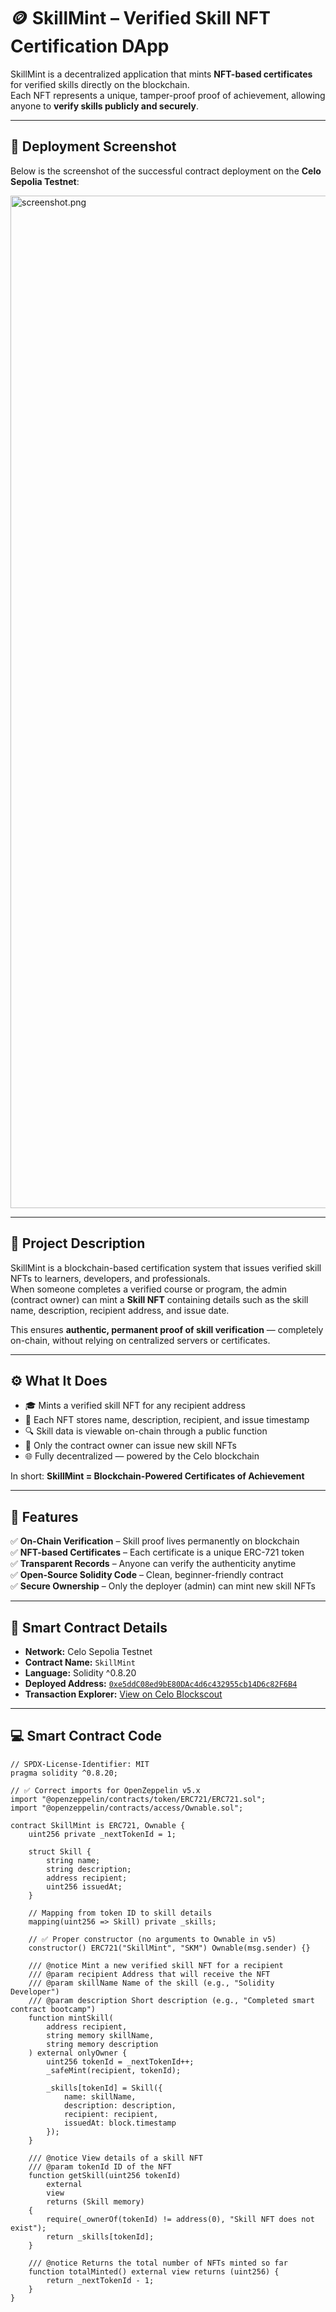 # 🪙 SkillMint – Verified Skill NFT Certification DApp

SkillMint is a decentralized application that mints **NFT-based certificates** for verified skills directly on the blockchain.  
Each NFT represents a unique, tamper-proof proof of achievement, allowing anyone to **verify skills publicly and securely**.

---

## 📸 Deployment Screenshot

Below is the screenshot of the successful contract deployment on the **Celo Sepolia Testnet**:  

<img width="2880" height="1620" alt="screenshot.png" src="https://github.com/user-attachments/assets/14bbf29e-8892-4896-937e-c34e98363a9f" />


---

## 📜 Project Description

SkillMint is a blockchain-based certification system that issues verified skill NFTs to learners, developers, and professionals.  
When someone completes a verified course or program, the admin (contract owner) can mint a **Skill NFT** containing details such as the skill name, description, recipient address, and issue date.

This ensures **authentic, permanent proof of skill verification** — completely on-chain, without relying on centralized servers or certificates.

---

## ⚙️ What It Does

- 🎓 Mints a verified skill NFT for any recipient address  
- 🪪 Each NFT stores name, description, recipient, and issue timestamp  
- 🔍 Skill data is viewable on-chain through a public function  
- 👑 Only the contract owner can issue new skill NFTs  
- 🌐 Fully decentralized — powered by the Celo blockchain  

In short: **SkillMint = Blockchain-Powered Certificates of Achievement**

---

## 🌟 Features

✅ **On-Chain Verification** – Skill proof lives permanently on blockchain  
✅ **NFT-based Certificates** – Each certificate is a unique ERC-721 token  
✅ **Transparent Records** – Anyone can verify the authenticity anytime  
✅ **Open-Source Solidity Code** – Clean, beginner-friendly contract  
✅ **Secure Ownership** – Only the deployer (admin) can mint new skill NFTs  

---

## 📄 Smart Contract Details

- **Network:** Celo Sepolia Testnet  
- **Contract Name:** `SkillMint`  
- **Language:** Solidity ^0.8.20  
- **Deployed Address:** [`0xe5ddC08ed9bE80DAc4d6c432955cb14D6c82F6B4`](https://celo-sepolia.blockscout.com/address/0xe5ddC08ed9bE80DAc4d6c432955cb14D6c82F6B4)  
- **Transaction Explorer:** [View on Celo Blockscout](https://celo-sepolia.blockscout.com/address/0xe5ddC08ed9bE80DAc4d6c432955cb14D6c82F6B4)  

---

## 💻 Smart Contract Code

```solidity
// SPDX-License-Identifier: MIT
pragma solidity ^0.8.20;

// ✅ Correct imports for OpenZeppelin v5.x
import "@openzeppelin/contracts/token/ERC721/ERC721.sol";
import "@openzeppelin/contracts/access/Ownable.sol";

contract SkillMint is ERC721, Ownable {
    uint256 private _nextTokenId = 1;

    struct Skill {
        string name;
        string description;
        address recipient;
        uint256 issuedAt;
    }

    // Mapping from token ID to skill details
    mapping(uint256 => Skill) private _skills;

    // ✅ Proper constructor (no arguments to Ownable in v5)
    constructor() ERC721("SkillMint", "SKM") Ownable(msg.sender) {}

    /// @notice Mint a new verified skill NFT for a recipient
    /// @param recipient Address that will receive the NFT
    /// @param skillName Name of the skill (e.g., "Solidity Developer")
    /// @param description Short description (e.g., "Completed smart contract bootcamp")
    function mintSkill(
        address recipient,
        string memory skillName,
        string memory description
    ) external onlyOwner {
        uint256 tokenId = _nextTokenId++;
        _safeMint(recipient, tokenId);

        _skills[tokenId] = Skill({
            name: skillName,
            description: description,
            recipient: recipient,
            issuedAt: block.timestamp
        });
    }

    /// @notice View details of a skill NFT
    /// @param tokenId ID of the NFT
    function getSkill(uint256 tokenId)
        external
        view
        returns (Skill memory)
    {
        require(_ownerOf(tokenId) != address(0), "Skill NFT does not exist");
        return _skills[tokenId];
    }

    /// @notice Returns the total number of NFTs minted so far
    function totalMinted() external view returns (uint256) {
        return _nextTokenId - 1;
    }
}

